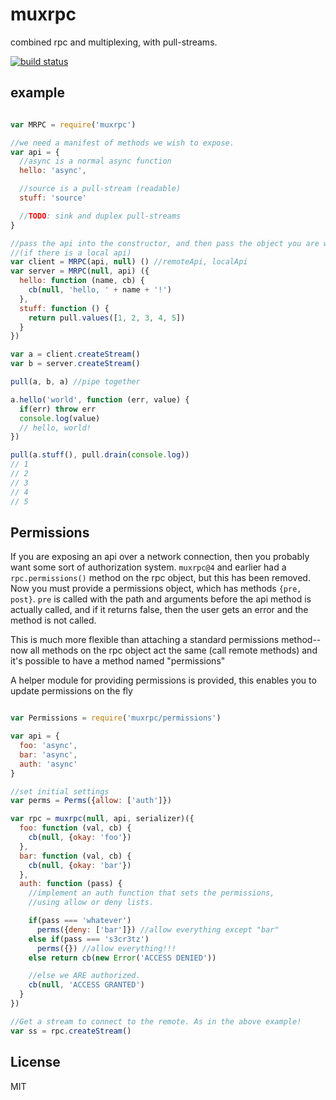 # muxrpc

combined rpc and multiplexing, with pull-streams.

[![build status](https://secure.travis-ci.org/ssbc/muxrpc.png)](http://travis-ci.org/ssbc/muxrpc)


## example

``` js

var MRPC = require('muxrpc')

//we need a manifest of methods we wish to expose.
var api = {
  //async is a normal async function
  hello: 'async',

  //source is a pull-stream (readable)
  stuff: 'source'

  //TODO: sink and duplex pull-streams
}

//pass the api into the constructor, and then pass the object you are wrapping
//(if there is a local api)
var client = MRPC(api, null) () //remoteApi, localApi
var server = MRPC(null, api) ({
  hello: function (name, cb) {
    cb(null, 'hello, ' + name + '!')
  },
  stuff: function () {
    return pull.values([1, 2, 3, 4, 5])
  }
})

var a = client.createStream()
var b = server.createStream()

pull(a, b, a) //pipe together

a.hello('world', function (err, value) {
  if(err) throw err
  console.log(value)
  // hello, world!
})

pull(a.stuff(), pull.drain(console.log))
// 1
// 2
// 3
// 4
// 5
```

## Permissions

If you are exposing an api over a network connection,
then you probably want some sort of authorization system.
`muxrpc@4` and earlier had a `rpc.permissions()` method on
the rpc object, but this has been removed. Now you must
provide a permissions object, which has methods `{pre, post}`.
`pre` is called with the path and arguments before the api
method is actually called, and if it returns false, then the
user gets an error and the method is not called.

This is much more flexible than attaching a standard permissions
method--now all methods on the rpc object act the same (call remote
methods) and it's possible to have a method named "permissions"

A helper module for providing permissions is provided,
this enables you to update permissions on the fly
``` js

var Permissions = require('muxrpc/permissions')

var api = {
  foo: 'async',
  bar: 'async',
  auth: 'async'
}

//set initial settings
var perms = Perms({allow: ['auth']})

var rpc = muxrpc(null, api, serializer)({
  foo: function (val, cb) {
    cb(null, {okay: 'foo'})
  },
  bar: function (val, cb) {
    cb(null, {okay: 'bar'})
  },
  auth: function (pass) {
    //implement an auth function that sets the permissions,
    //using allow or deny lists.

    if(pass === 'whatever')
      perms({deny: ['bar']}) //allow everything except "bar"
    else if(pass === 's3cr3tz')
      perms({}) //allow everything!!!
    else return cb(new Error('ACCESS DENIED'))

    //else we ARE authorized.
    cb(null, 'ACCESS GRANTED')
  }
})

//Get a stream to connect to the remote. As in the above example!
var ss = rpc.createStream()

```



## License

MIT
